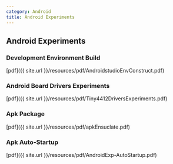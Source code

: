 ```yaml
---
category: Android
title: Android Experiments
---
```


## Android Experiments

### Development Environment Build

[pdf]({{ site.url }}/resources/pdf/AndroidstudioEnvConstruct.pdf)

### Android Board Drivers Experiments

[pdf]({{ site.url }}/resources/pdf/Tiny4412DriversExperiments.pdf)

### Apk Package

[pdf]({{ site.url }}/resources/pdf/apkEnsuclate.pdf)

### Apk Auto-Startup

[pdf]({{ site.url }}/resources/pdf/AndroidExp-AutoStartup.pdf)